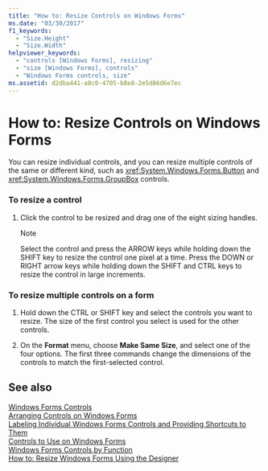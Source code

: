 ```yaml
---
title: "How to: Resize Controls on Windows Forms"
ms.date: "03/30/2017"
f1_keywords: 
  - "Size.Height"
  - "Size.Width"
helpviewer_keywords: 
  - "controls [Windows Forms], resizing"
  - "size [Windows Forms], controls"
  - "Windows Forms controls, size"
ms.assetid: d2dba441-a8c0-4705-b8e8-2e5d86d6e7ec
---
```

# How to: Resize Controls on Windows Forms
You can resize individual controls, and you can resize multiple controls of the same or different kind, such as <xref:System.Windows.Forms.Button> and <xref:System.Windows.Forms.GroupBox> controls.  
  
### To resize a control  
  
1.  Click the control to be resized and drag one of the eight sizing handles.  
  
    > [!NOTE]
    >  Select the control and press the ARROW keys while holding down the SHIFT key to resize the control one pixel at a time. Press the DOWN or RIGHT arrow keys while holding down the SHIFT and CTRL keys to resize the control in large increments.  
  
### To resize multiple controls on a form  
  
1.  Hold down the CTRL or SHIFT key and select the controls you want to resize. The size of the first control you select is used for the other controls.  
  
2.  On the **Format** menu, choose **Make Same Size**, and select one of the four options. The first three commands change the dimensions of the controls to match the first-selected control.  
  
## See also
 [Windows Forms Controls](../../../../docs/framework/winforms/controls/index.md)  
 [Arranging Controls on Windows Forms](../../../../docs/framework/winforms/controls/arranging-controls-on-windows-forms.md)  
 [Labeling Individual Windows Forms Controls and Providing Shortcuts to Them](../../../../docs/framework/winforms/controls/labeling-individual-windows-forms-controls-and-providing-shortcuts-to-them.md)  
 [Controls to Use on Windows Forms](../../../../docs/framework/winforms/controls/controls-to-use-on-windows-forms.md)  
 [Windows Forms Controls by Function](../../../../docs/framework/winforms/controls/windows-forms-controls-by-function.md)  
 [How to: Resize Windows Forms Using the Designer](https://msdn.microsoft.com/library/3fe57c94-851c-45d7-a6f6-6b85f3c4a104)
